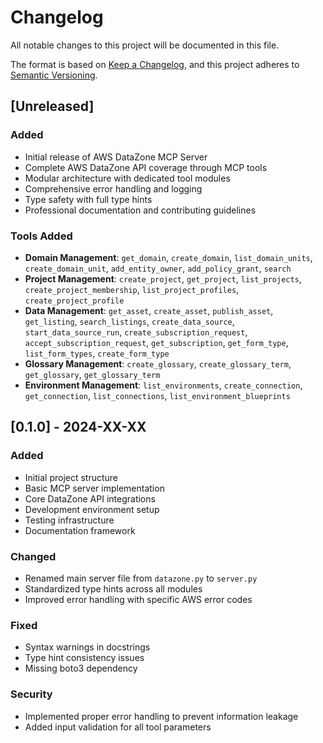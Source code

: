 # Changelog

All notable changes to this project will be documented in this file.

The format is based on [Keep a Changelog](https://keepachangelog.com/en/1.0.0/),
and this project adheres to [Semantic Versioning](https://semver.org/spec/v2.0.0.html).

## [Unreleased]

### Added
- Initial release of AWS DataZone MCP Server
- Complete AWS DataZone API coverage through MCP tools
- Modular architecture with dedicated tool modules
- Comprehensive error handling and logging
- Type safety with full type hints
- Professional documentation and contributing guidelines

### Tools Added
- **Domain Management**: `get_domain`, `create_domain`, `list_domain_units`, `create_domain_unit`, `add_entity_owner`, `add_policy_grant`, `search`
- **Project Management**: `create_project`, `get_project`, `list_projects`, `create_project_membership`, `list_project_profiles`, `create_project_profile`
- **Data Management**: `get_asset`, `create_asset`, `publish_asset`, `get_listing`, `search_listings`, `create_data_source`, `start_data_source_run`, `create_subscription_request`, `accept_subscription_request`, `get_subscription`, `get_form_type`, `list_form_types`, `create_form_type`
- **Glossary Management**: `create_glossary`, `create_glossary_term`, `get_glossary`, `get_glossary_term`
- **Environment Management**: `list_environments`, `create_connection`, `get_connection`, `list_connections`, `list_environment_blueprints`

## [0.1.0] - 2024-XX-XX

### Added
- Initial project structure
- Basic MCP server implementation
- Core DataZone API integrations
- Development environment setup
- Testing infrastructure
- Documentation framework

### Changed
- Renamed main server file from `datazone.py` to `server.py`
- Standardized type hints across all modules
- Improved error handling with specific AWS error codes

### Fixed
- Syntax warnings in docstrings
- Type hint consistency issues
- Missing boto3 dependency

### Security
- Implemented proper error handling to prevent information leakage
- Added input validation for all tool parameters 